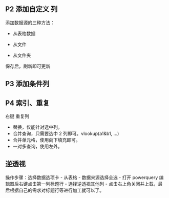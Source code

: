 ## P2 添加自定义 列

添加数据源的三种方法：

* 从表格数据

* 从文件
* 从文件夹

保存后，刷新即可更新

## P3 添加条件列

## P4 索引、重复

右键 重复列

* 替换，仅能针对选中列。
* 合并查询，只需要选中 2 列即可。vlookup(a1&b1, ...)
* 合并单元格，使用向下填充即可。
* 一对多查询，使用左外。

## 逆透视

操作步骤：选择数据选项卡 - 从表格 - 数据来源选择全选 - 打开 powerquery 编辑器后右键点击第一列标题行 - 选择逆透视其他列 - 点击右上角关闭并上载，最后根据自己的需求对标题行等进行加工就可以了。
